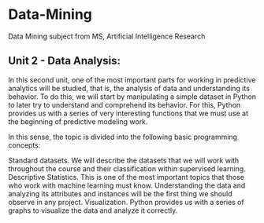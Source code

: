 # Data-Mining
Data Mining subject from MS, Artificial Intelligence Research

## Unit 2 - Data Analysis:
In this second unit, one of the most important parts for working in predictive analytics will be studied, that is, the analysis of data and understanding its behavior. To do this, we will start by manipulating a simple dataset in Python to later try to understand and comprehend its behavior. For this, Python provides us with a series of very interesting functions that we must use at the beginning of predictive modeling work.

In this sense, the topic is divided into the following basic programming concepts:

Standard datasets. We will describe the datasets that we will work with throughout the course and their classification within supervised learning.
Descriptive Statistics. This is one of the most important topics that those who work with machine learning must know. Understanding the data and analyzing its attributes and instances will be the first thing we should observe in any project.
Visualization. Python provides us with a series of graphs to visualize the data and analyze it correctly.